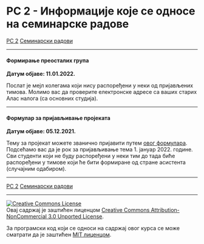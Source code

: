 # РС 2 - Информациjе које се односе на семинарске радове

[РС 2](../../README.md) [Семинарски радови](../README.md)

---

#### Формирање преосталих група

**Датум објаве: 11.01.2022.**

Послат је мејл колегама који нису распоређени у неки од пријављених тимова. Молимо вас да проверите електронске адресе са ваших старих Алас налога (са основних студија).

---

#### Формулар за пријављивање пројеката

**Датум објаве: 05.12.2021.**

Тему за пројекат можете званично пријавити путем [овог формулара](https://docs.google.com/forms/d/e/1FAIpQLSeqDvwF14KPOr1TIBBuQAsGQDeYNhJwabV-d5fn3pky7qsIcQ/viewform?usp=sf_link). Подсећамо вас да је рок за пријављивање тема 1. јануар 2022. године. Сви студенти који не буду распоређени у неки тим до тада биће распоређени у тимове који ће бити формиране од стране асистента (случајним одабиром).

---

[РС 2](../../README.md) [Семинарски радови](../README.md)

---

<a rel="license" href="http://creativecommons.org/licenses/by-nc/3.0/"><img alt="Creative Commons License" style="border-width:0" src="https://i.creativecommons.org/l/by-nc/3.0/88x31.png" /></a><br />Овај садржај је заштићен лиценцом <a rel="license" href="http://creativecommons.org/licenses/by-nc/3.0/">Creative Commons Attribution-NonCommercial 3.0 Unported License</a>.

За програмски код који се односи на садржај овог курса се може сматрати да је заштићен [MIT лиценцом](/LICENSE).
